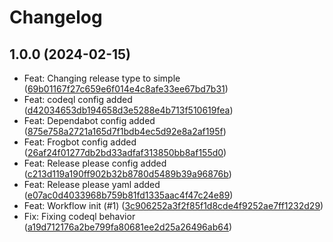 # Changelog

## 1.0.0 (2024-02-15)

* Feat: Changing release type to simple ([69b01167f27c659e6f014e4c8afe33ee67bd7b31](https://github.com/BeyondTrust/go-client-library-passwordsafe/commits/69b01167f27c659e6f014e4c8afe33ee67bd7b31))
* Feat: codeql config added ([d42034653db194658d3e5288e4b713f510619fea](https://github.com/BeyondTrust/go-client-library-passwordsafe/commits/d42034653db194658d3e5288e4b713f510619fea))
* Feat: Dependabot config added ([875e758a2721a165d7f1bdb4ec5d92e8a2af195f](https://github.com/BeyondTrust/go-client-library-passwordsafe/commits/875e758a2721a165d7f1bdb4ec5d92e8a2af195f))
* Feat: Frogbot config added ([26af24f01277db2bd33adfaf313850bb8af155d0](https://github.com/BeyondTrust/go-client-library-passwordsafe/commits/26af24f01277db2bd33adfaf313850bb8af155d0))
* Feat: Release please config added ([c213d119a190ff902b32b8780d5489b39a96876b](https://github.com/BeyondTrust/go-client-library-passwordsafe/commits/c213d119a190ff902b32b8780d5489b39a96876b))
* Feat: Release please yaml added ([e07ac0d4033968b759b81fd1335aac4f47c24e89](https://github.com/BeyondTrust/go-client-library-passwordsafe/commits/e07ac0d4033968b759b81fd1335aac4f47c24e89))
* Feat: Workflow init (#1) ([3c906252a3f2f85f1d8cde4f9252ae7ff1232d29](https://github.com/BeyondTrust/go-client-library-passwordsafe/commits/3c906252a3f2f85f1d8cde4f9252ae7ff1232d29))
* Fix: Fixing codeql behavior ([a19d712176a2be799fa80681ee2d25a26496ab64](https://github.com/BeyondTrust/go-client-library-passwordsafe/commits/a19d712176a2be799fa80681ee2d25a26496ab64))
